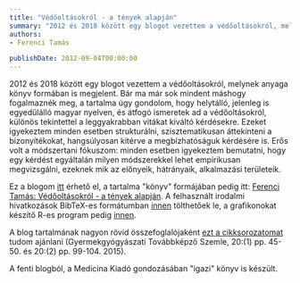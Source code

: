 ```yaml
---
title: "Védőoltásokról - a tények alapján"
summary: "2012 és 2018 között egy blogot vezettem a védőoltásokról, melynek anyaga könyv formában is megjelent. Bár ma már sok mindent máshogy fogalmaznék meg, a tartalma úgy gondolom, hogy helytálló, jelenleg is egyedülálló magyar nyelven, és átfogó ismeretek ad a védőoltásokról, különös tekintettel a leggyakrabban vitákat kiváltó kérdésekre."
authors:
- Ferenci Tamás

publishDate: 2012-09-04T00:00:00
---
```


2012 és 2018 között egy blogot vezettem a védőoltásokról, melynek anyaga könyv formában is megjelent. Bár ma már sok mindent máshogy fogalmaznék meg, a tartalma úgy gondolom, hogy helytálló, jelenleg is egyedülálló magyar nyelven, és átfogó ismeretek ad a védőoltásokról, különös tekintettel a leggyakrabban vitákat kiváltó kérdésekre. Ezeket igyekeztem minden esetben strukturálni, szisztematikusan áttekinteni a bizonyítékokat, hangsúlyosan kitérve a megbízhatóságuk kérdésére is. Erős volt a módszertani fókuszom: minden esetben igyekeztem bemutatni, hogy egy kérdést egyáltalán milyen módszerekkel lehet empirikusan megvizsgálni, ezeknek mik az előnyeik, hátrányaik, alkalmazási területeik.

Ez a blogom [itt](https://vedooltas.blog.hu/2012/09/04/tartalomjegyzek_gyanant) érhető el, a tartalma "könyv" formájában pedig itt: [Ferenci Tamás: Védőoltásokról - a tények alapján](/vakcina/FerenciTamasVedooltasokrolATenyekAlapjan.pdf). A felhasznált irodalmi hivatkozások BibTeX-es formátumban [innen](/vakcina/FerenciTamasVedooltasokrolATenyekAlapjan.bib) tölthetőek le, a grafikonokat készítő R-es program pedig [innen](/vakcina/FerenciTamasVedooltasokrolATenyekAlapjanGrafikonrajzolo.R).

A blog tartalmának nagyon rövid összefoglalójaként [ezt a cikksorozatomat](/vakcina/FerenciTamas-Vedooltasok-1-2-GYTSZ.pdf) tudom ajánlani (Gyermekgyógyászati Továbbképző Szemle, 20:(1) pp. 45-50. és 20:(2) pp. 99-104. 2015).

A fenti blogból, a Medicina Kiadó gondozásában "igazi" könyv is készült.